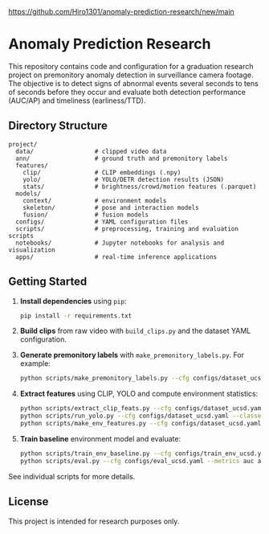 https://github.com/Hiro1301/anomaly-prediction-research/new/main
# Anomaly Prediction Research

This repository contains code and configuration for a graduation research project on premonitory anomaly detection in surveillance camera footage. The objective is to detect signs of abnormal events several seconds to tens of seconds before they occur and evaluate both detection performance (AUC/AP) and timeliness (earliness/TTD).

## Directory Structure

```
project/
  data/                 # clipped video data
  ann/                  # ground truth and premonitory labels
  features/
    clip/               # CLIP embeddings (.npy)
    yolo/               # YOLO/DETR detection results (JSON)
    stats/              # brightness/crowd/motion features (.parquet)
  models/
    context/            # environment models
    skeleton/           # pose and interaction models
    fusion/             # fusion models
  configs/              # YAML configuration files
  scripts/              # preprocessing, training and evaluation scripts
  notebooks/            # Jupyter notebooks for analysis and visualization
  apps/                 # real-time inference applications
```

## Getting Started

1. **Install dependencies** using `pip`:
    ```bash
    pip install -r requirements.txt
    ```

2. **Build clips** from raw video with `build_clips.py` and the dataset YAML configuration.

3. **Generate premonitory labels** with `make_premonitory_labels.py`. For example:
    ```bash
    python scripts/make_premonitory_labels.py --cfg configs/dataset_ucsd.yaml --deltas 5 10 30 60
    ```

4. **Extract features** using CLIP, YOLO and compute environment statistics:
    ```bash
    python scripts/extract_clip_feats.py --cfg configs/dataset_ucsd.yaml --model clip-vit-b32
    python scripts/run_yolo.py --cfg configs/dataset_ucsd.yaml --classes person bicycle car bag tool
    python scripts/make_env_features.py --cfg configs/dataset_ucsd.yaml
    ```

5. **Train baseline** environment model and evaluate:
    ```bash
    python scripts/train_env_baseline.py --cfg configs/train_env_ucsd.yaml --seed 3407 --repeat 5
    python scripts/eval.py --cfg configs/eval_ucsd.yaml --metrics auc ap earliness@0.8 ttd far
    ```

See individual scripts for more details.

## License

This project is intended for research purposes only.
